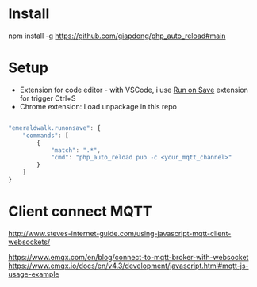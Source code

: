 # Install

npm install -g https://github.com/giapdong/php_auto_reload#main

# Setup

- Extension for code editor - with VSCode, i use [Run on Save](https://marketplace.visualstudio.com/items?itemName=emeraldwalk.RunOnSave) extension for trigger Ctrl+S
- Chrome extension: Load unpackage in this repo

```javascript

"emeraldwalk.runonsave": {
	"commands": [
		{
			"match": ".*",
			"cmd": "php_auto_reload pub -c <your_mqtt_channel>"
		}
	]
}

```

# Client connect MQTT

http://www.steves-internet-guide.com/using-javascript-mqtt-client-websockets/

https://www.emqx.com/en/blog/connect-to-mqtt-broker-with-websocket
https://www.emqx.io/docs/en/v4.3/development/javascript.html#mqtt-js-usage-example